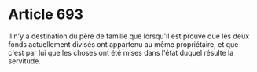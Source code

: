 # Article 693

Il n'y a destination du père de famille que lorsqu'il est prouvé que les deux fonds actuellement divisés ont appartenu au même propriétaire, et que c'est par lui que les choses ont été mises dans l'état duquel résulte la servitude.
